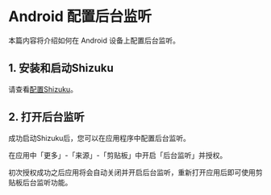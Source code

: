 # Android 配置后台监听

本篇内容将介绍如何在 Android 设备上配置后台监听。

## 1. 安装和启动Shizuku

请查看[配置Shizuku](/guide/android/setup-shizuku)。

## 2. 打开后台监听

成功启动Shizuku后，您可以在应用程序中配置后台监听。

在应用中「更多」-「来源」-「剪贴板」中开启「后台监听」并授权。

初次授权成功之后应用将会自动关闭并开启后台监听，重新打开应用后即可使用剪贴板后台监听功能。
